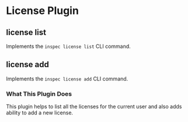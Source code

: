 # License Plugin

## license list

Implements the `inspec license list` CLI command.

## license add

Implements the `inspec license add` CLI command.

### What This Plugin Does

This plugin helps to list all the licenses for the current user and also adds ability to add a new license.